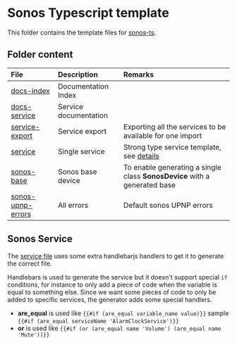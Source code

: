 # Sonos Typescript template

This folder contains the template files for [sonos-ts](://svrooij.io/node-sonos-ts/).

## Folder content

| File | Description | Remarks |
|:-----|:------------|:--------|
| [docs-index](./docs-index.hbs) | Documentation Index | |
| [docs-service](./docs-service.hbs) | Service documentation | |
| [service-export](./service-export.hbs) | Service export | Exporting all the services to be available for one import |
| [service](./service.hbs) | Single service | Strong type service template, see [details](#sonos-service) |
| [sonos-base](./sonos-base.hbs) | Sonos base device | To enable generating a single class **SonosDevice** with a generated base |
| [sonos-upnp-errors](./sonos-upnp-errors.hbs) | All errors | Default sonos UPNP errors |

## Sonos Service

The [service file](./service.hbs) uses some extra handlebarjs handlers to get it to generate the correct file.

Handlebars is used to generate the service but it doesn't support special `if` conditions, for instance to only add a piece of code when the variable is equal to something else. Since we want some pieces of code to only be added to specific services, the generator adds some special handlers.

- **are_equal** is used like `{{#if (are_equal variable_name value)}}` sample `{{#if (are_equal serviceName 'AlarmClockService')}}`
- **or** is used like `{{#if (or (are_equal name 'Volume') (are_equal name 'Mute'))}}`
